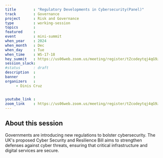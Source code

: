 ```yaml
---
title        : "Regulatory Developments in Cybersecurity(Panel)"
track        : Governance
project      : Risk and Governance
type         : working-session
topics       :
featured     :
event        : mini-summit
when_year    : 2024
when_month   : Dec
when_day     : Tue
when_time    : WS-17-18
hey_summit   : https://us06web.zoom.us/meeting/register/tZcodeytqj4qG9zeKJJm4BCxnh80XPGeJJes
session_slack:
#status      : draft
description  :
banner       : 
organizers   :
     - Dinis Cruz
     
     
youtube_link : 
zoom_link    : https://us06web.zoom.us/meeting/register/tZcodeytqj4qG9zeKJJm4BCxnh80XPGeJJes
---
```


## About this session
Governments are introducing new regulations to bolster cybersecurity. The UK's proposed Cyber Security and Resilience Bill aims to strengthen defenses against cyber threats, ensuring that critical infrastructure and digital services are secure.
